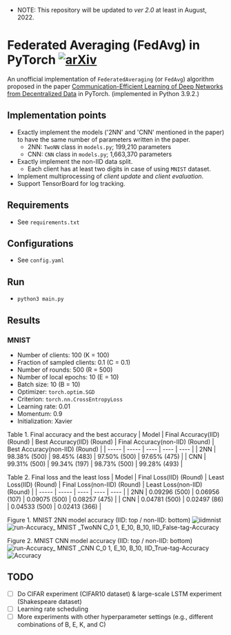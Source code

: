 * NOTE: This repository will be updated to *ver 2.0* at least in August, 2022.
# Federated Averaging (FedAvg) in PyTorch [![arXiv](https://img.shields.io/badge/arXiv-1602.05629-f9f107.svg)](https://arxiv.org/abs/1602.05629)

An unofficial implementation of `FederatedAveraging` (or `FedAvg`) algorithm proposed in the paper [Communication-Efficient Learning of Deep Networks from Decentralized Data](https://arxiv.org/abs/1602.05629) in PyTorch. (implemented in Python 3.9.2.)

## Implementation points
* Exactly implement the models ('2NN' and 'CNN' mentioned in the paper) to have the same number of parameters written in the paper.
  * 2NN: `TwoNN` class in `models.py`; 199,210 parameters
  * CNN: `CNN` class in `models.py`; 1,663,370 parameters
* Exactly implement the non-IID data split.
  * Each client has at least two digits in case of using `MNIST` dataset.
* Implement multiprocessing of _client update_ and _client evaluation_.
* Support TensorBoard for log tracking.

## Requirements
* See `requirements.txt`

## Configurations
* See `config.yaml`

## Run
* `python3 main.py`

## Results
### MNIST
* Number of clients: 100 (K = 100)
* Fraction of sampled clients: 0.1 (C = 0.1)
* Number of rounds: 500 (R = 500)
* Number of local epochs: 10 (E = 10)
* Batch size: 10 (B = 10)
* Optimizer: `torch.optim.SGD`
* Criterion: `torch.nn.CrossEntropyLoss`
* Learning rate: 0.01
* Momentum: 0.9
* Initialization: Xavier

Table 1. Final accuracy and the best accuracy 
| Model     | Final Accuracy(IID) (Round) | Best Accuracy(IID) (Round) | Final Accuracy(non-IID) (Round) | Best Accuracy(non-IID) (Round) |
| -----     | -----                       | ----                       | ----                            | ----                           |
| 2NN       | 98.38% (500)                | 98.45% (483)               | 97.50% (500)                    | 97.65% (475)                   |
| CNN       | 99.31% (500)                | 99.34% (197)               | 98.73% (500)                    | 99.28% (493)                   |

Table 2. Final loss and the least loss 
| Model     | Final Loss(IID) (Round) | Least Loss(IID) (Round) | Final Loss(non-IID) (Round) | Least Loss(non-IID) (Round) |
| -----     | -----                   | ----                    | ----                        | ----                        |
| 2NN       | 0.09296 (500)           | 0.06956 (107)           | 0.09075 (500)               | 0.08257 (475)               |
| CNN       | 0.04781 (500)           | 0.02497 (86)            | 0.04533 (500)               | 0.02413 (366)               |

Figure 1. MNIST 2NN model accuracy (IID: top / non-IID: bottom)
![iidmnist](https://user-images.githubusercontent.com/33894768/117546686-95b8c880-b066-11eb-817c-e878a338d28e.png)
![run-Accuracy_ MNIST _TwoNN C_0 1, E_10, B_10, IID_False-tag-Accuracy](https://user-images.githubusercontent.com/33894768/117534148-34bfcf00-b02b-11eb-9b2d-f9a33d05242e.png)

Figure 2. MNIST CNN model accuracy (IID: top / non-IID: bottom)
![run-Accuracy_ MNIST _CNN C_0 1, E_10, B_10, IID_True-tag-Accuracy](https://user-images.githubusercontent.com/33894768/117534156-3b4e4680-b02b-11eb-9f27-ce4a10e7cd6b.png)
![Accuracy](https://user-images.githubusercontent.com/33894768/117542232-c2fb7b80-b052-11eb-90c6-725c94fe0109.png)


## TODO
- [ ] Do CIFAR experiment (CIFAR10 dataset) & large-scale LSTM experiment (Shakespeare dataset)
- [ ] Learning rate scheduling
- [ ] More experiments with other hyperparameter settings (e.g., different combinations of B, E, K, and C)
